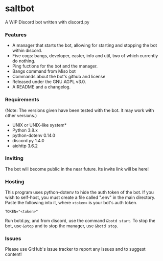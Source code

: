 # saltbot
A WIP Discord bot written with discord.py

### Features
- A manager that starts the bot, allowing for starting and stopping the bot within discord.
- Five cogs: bangs, developer, easter, info and util, two of which currently do nothing.
- Ping fuctions for the bot and the manager.
- Bangs command from Miso bot
- Commands about the bot's github and license
- Released under the GNU AGPL v3.0.
- A README and a changelog.

### Requirements
(Note: The versions given have been tested with the bot. It may work with other versions.)
- UNIX or UNIX-like system*
- Python 3.8.x
- python-dotenv 0.14.0
- discord.py 1.4.0
- aiohttp 3.6.2

### Inviting
The bot will become public in the near future. Its invite link will be here!

### Hosting
This program uses python-dotenv to hide the auth token of the bot. If you wish to self-host, you must create a file called ".env" in the main directory. Paste the following into it, where `<token>` is your bot's auth token.
```
TOKEN="<token>"
```
Run botd.py, and from discord, use the command `&botd start`. To stop the bot, use `&stop` and to stop the manager, use `&botd stop`.

### Issues
Please use GitHub's issue tracker to report any issues and to suggest content!
